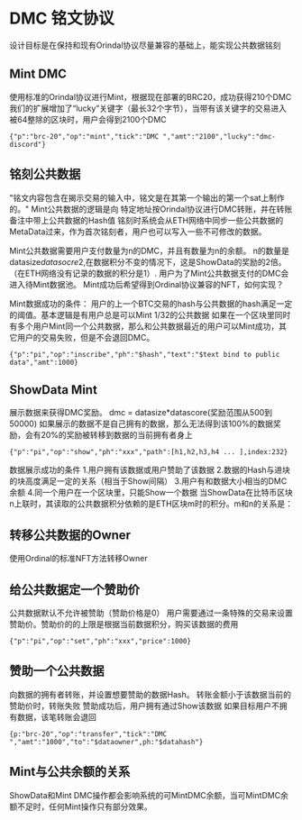 # DMC 铭文协议
设计目标是在保持和现有Orindal协议尽量兼容的基础上，能实现公共数据铭刻



## Mint DMC
使用标准的Orindal协议进行Mint，根据现在部署的BRC20，成功获得210个DMC
我们的扩展增加了“lucky”关键字（最长32个字节），当带有该关键字的交易进入被64整除的区块时，用户会得到2100个DMC

```
{"p":"brc-20","op":"mint","tick":"DMC ","amt":"2100","lucky":"dmc-discord"}
```

## 铭刻公共数据
"铭文内容包含在揭示交易的输入中，铭文是在其第一个输出的第一个sat上制作的。" 
Mint公共数据的逻辑是向 特定地址按Orindal协议进行DMC转账，并在转账备注中带上公共数据的Hash值
铭刻时系统会从ETH网络中同步一些公共数据的MetaData过来，作为首次铭刻者，用户也可以写入一些不可修改的数据。

Mint公共数据需要用户支付数量为n的DMC，并且有数量为n的余额。
n的数量是datasize*datasocre*2,在数据积分不变的情况下，这是ShowData的奖励的2倍。（在ETH网络没有记录的数据的积分是1）.
用户为了Mint公共数据支付的DMC会进入待Mint数据池。
Mint成功后希望得到Ordinal协议兼容的NFT，如何实现？

Mint数据成功的条件：
    用户的上一个BTC交易的hash与公共数据的hash满足一定的阈值。基本逻辑是有用户总是可以Mint 1/32的公共数据
    如果在一个区块里同时有多个用户Mint同一个公共数据，那么和公共数据最近的用户可以Mint成功，其它用户的交易失败，但是不会退回DMC。


```
{"p":"pi","op":"inscribe","ph":"$hash","text":"$text bind to public data","amt":1000}
```
## ShowData Mint
展示数据来获得DMC奖励。
dmc = datasize*datascore(奖励范围从500到50000)
如果展示的数据不是自己拥有的数据，那么无法得到该100%的数据奖励，会有20%的奖励被转移到数据的当前拥有者身上
```
{"p":"pi","op":"show","ph":"xxx","path":[h1,h2,h3,h4 ... ],index:232}
```
数据展示成功的条件
    1.用户拥有该数据或用户赞助了该数据
    2.数据的Hash与进块的块高度满足一定的关系（相当于Show间隔）
    3.用户有和数据大小相当的DMC余额
    4.同一个用户在一个区块里，只能Show一个数据
当ShowData在比特币区块n上联时，其读取的公共数据积分依赖的是ETH区块m时的积分。m和n的关系是：


## 转移公共数据的Owner
使用Ordinal的标准NFT方法转移Owner

## 给公共数据定一个赞助价
公共数据默认不允许被赞助（赞助价格是0）
用户需要通过一条特殊的交易来设置赞助价。赞助价的的上限是根据当前数据积分，购买该数据的费用
```
{"p":"pi","op":"set","ph":"xxx","price":1000}
```


## 赞助一个公共数据
向数据的拥有者转账，并设置想要赞助的数据Hash。
转账金额小于该数据当前的赞助价时，转账失败
赞助成功后，用户拥有通过Show该数据
如果目标用户不拥有数据，该笔转账会退回
```
{p:"brc-20","op":"transfer","tick":"DMC ","amt":"1000","to":"$dataowner",ph:"$datahash"}
```
## Mint与公共余额的关系
ShowData和Mint DMC操作都会影响系统的可MintDMC余额，当可MintDMC余额不足时，任何Mint操作只有部分效果。